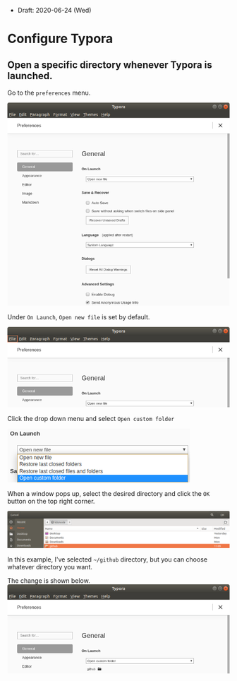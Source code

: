 * Draft: 2020-06-24 (Wed)

# Configure Typora

## Open a specific directory whenever Typora is launched.
Go to the `preferences` menu.

<img src="images/typora-preferences-general.png">

Under `On Launch`, `Open new file` is set by default.

<img src="images/typora-preferences-general-on_launch-open_new_file.png">

Click the drop down menu and select `Open custom folder`

<img src="images/typora-preferences-general-on_launch-open_custom_folder.png">

When a window pops up, select the desired directory and click the `OK` button on the top right corner.

<img src="images/typora-preferences-general-on_launch-open_custom_folder-select_github.png">

In this example, I've selected `~/github` directory, but you can choose whatever directory you want.

The change is shown below.
<img src="images/typora-preferences-general-on_launch-open_custom_folder-github_displayed.png">
